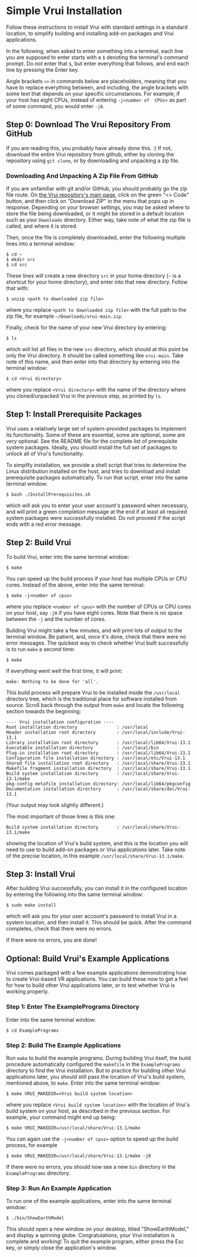 # Simple Vrui Installation

Follow these instructions to install Vrui with standard settings in a standard 
location, to simplify building and installing add-on packages and Vrui 
applications.

In the following, when asked to enter something into a terminal, each line you 
are supposed to enter starts with a `$` denoting the terminal's command prompt. 
Do *not* enter that `$`, but enter everything that follows, and end each line by 
pressing the Enter key.

Angle brackets `<>` in commands below are placeholders, meaning that 
you have to replace everything between, and including, the angle 
brackets with some text that depends on your specific circumstances. For 
example, if your host has eight CPUs, instead of entering `-j<number of 
CPUs>` as part of some command, you would enter `-j8`.

## Step 0: Download The Vrui Repository From GitHub

If you are reading this, you probably have already done this. :) If not, 
download the entire Vrui repository from github, either by cloning the 
repository using `git clone`, or by downloading and unpacking a zip file.

### Downloading And Unpacking A Zip File From GitHub

If you are unfamiliar with git and/or GitHub, you should probably go the zip 
file route. On [the Vrui repository's main page](https://github.com/vrui-vr/vrui),
click on the green "<> Code" button, and 
then click on "Download ZIP" in the menu that pops up in response. Depending on 
your browser settings, you may be asked where to store the file being 
downloaded, or it might be stored in a default location such as your 
`Downloads` directory. Either way, take note of what the zip file is called, 
and where it is stored.

Then, once the file is completely downloaded, enter the following multiple 
lines into a terminal window:
```
$ cd ~
$ mkdir src
$ cd src
```

These lines will create a new directory `src` in your home directory (`~` is a 
shortcut for your home directory), and enter into that new directory. Follow that 
with:
```
$ unzip <path to downloaded zip file>
```
where you replace `<path to downloaded zip file>` with the full path to the zip file, 
for example `~/Downloads/vrui-main.zip`.

Finally, check for the name of your new Vrui directory by entering:
```
$ ls
```

which will list all files in the new `src` directory, which should at 
this point be only the Vrui directory. It should be called something 
like `vrui-main`. Take note of this name, and then enter into that 
directory by entering into the terminal window:

```
$ cd <Vrui directory>
```
where you replace `<Vrui directory>` with the name of the directory 
where you cloned/unpacked Vrui in the previous step, as printed by 
`ls`.

## Step 1: Install Prerequisite Packages

Vrui uses a relatively large set of system-provided packages to implement its 
functionality. Some of these are essential, some are optional, some are *very* 
optional. See the README file for the complete list of prerequisite system 
packages. Ideally, you should install the full set of packages to unlock all 
of Vrui's functionality.

To simplify installation, we provide a shell script that tries to determine the 
Linux distribution installed on the host, and tries to download and install 
prerequisite packages automatically. To run that script, enter into the 
same terminal window:
```
$ bash ./InstallPrerequisites.sh
```
which  will ask you to enter your user account's password when necessary, and
will print a green completion message at the end if at least all required 
system packages were successfully installed. Do not proceed if the script ends 
with a red error message.

## Step 2: Build Vrui

To build Vrui, enter into the same terminal window:
```
$ make
```

You can speed up the build process if your host has multiple CPUs or CPU cores. 
Instead of the above, enter into the same terminal:
```
$ make -j<number of cpus>
```
where you replace `<number of cpus>` with the number of CPUs or CPU 
cores on your host, say `-j8` if you have eight cores. Note that there 
is no space between the `-j` and the number of cores.

Building Vrui might take a few minutes, and will print lots of output to the 
terminal window. Be patient, and, once it's done, check that there were no 
error messages. The quickest way to check whether Vrui built successfully is to 
run `make` a second time:
```
$ make
```

If everything went well the first time, it will print:
```
make: Nothing to be done for 'all'.
```

This build process will prepare Vrui to be installed inside the `/usr/local` 
directory tree, which is the traditional place for software installed from 
source. Scroll back through the output from `make` and locate the following 
section towards the beginning:
```
---- Vrui installation configuration ----
Root installation directory               : /usr/local
Header installation root directory        : /usr/local/include/Vrui-13.1
Library installation root directory       : /usr/local/lib64/Vrui-13.1
Executable installation directory         : /usr/local/bin
Plug-in installation root directory       : /usr/local/lib64/Vrui-13.1
Configuration file installation directory : /usr/local/etc/Vrui-13.1
Shared file installation root directory   : /usr/local/share/Vrui-13.1
Makefile fragment installation directory  : /usr/local/share/Vrui-13.1
Build system installation directory       : /usr/local/share/Vrui-13.1/make
pkg-config metafile installation directory: /usr/local/lib64/pkgconfig
Documentation installation directory      : /usr/local/share/doc/Vrui-13.1
```
(Your output may look slightly different.)

The most important of those lines is this one:
```
Build system installation directory       : /usr/local/share/Vrui-13.1/make
```
showing the location of Vrui's build system, and this is the location you will 
need to use to build add-on packages or Vrui applications later. Take note of 
the precise location, in this example `/usr/local/share/Vrui-13.1/make`.

## Step 3: Install Vrui

After building Vrui successfully, you can install it in the configured location 
by entering the following into the same terminal window:
```
$ sudo make install
```
which will ask you for your user account's password to install Vrui in a system 
location, and then install it. This should be quick. After the command 
completes, check that there were no errors.

If there were no errors, you are done!

## Optional: Build Vrui's Example Applications

Vrui comes packaged with a few example applications demonstrating how 
to create Vrui-based VR applications. You can build these now to get a 
feel for how to build other Vrui applications later, or to test whether 
Vrui is working properly.

### Step 1: Enter The ExamplePrograms Directory

Enter into the same terminal window:
```
$ cd ExamplePrograms
```

### Step 2: Build The Example Applications

Run `make` to build the example programs. During building Vrui itself, the 
build procedure automatically configured the `makefile` in the 
`ExamplePrograms` directory to find the Vrui installation. But to practice for 
building other Vrui applications later, you should still pass the location of 
Vrui's build system, mentioned above, to `make`. Enter into the same terminal 
window:
```
$ make VRUI_MAKEDIR=<Vrui build system location>
```
where you replace `<Vrui build system location>` with the location of 
Vrui's build system on your host, as described in the previous section. 
For example, your command might end up being:
```
$ make VRUI_MAKEDIR=/usr/local/share/Vrui-13.1/make
```

You can again use the `-j<number of cpus>` option to speed up the build 
process, for example
```
$ make VRUI_MAKEDIR=/usr/local/share/Vrui-13.1/make -j8
```

If there were no errors, you should now see a new `bin` directory in the 
`ExamplePrograms` directory.

### Step 3: Run An Example Application

To run one of the example applications, enter into the same terminal window:
```
$ ./bin/ShowEarthModel
```

This should open a new window on your desktop, titled "ShowEarthModel," and 
display a spinning globe. Congratulations, your Vrui installation is complete 
and working! To quit the example program, either press the Esc key, or simply 
close the application's window.
